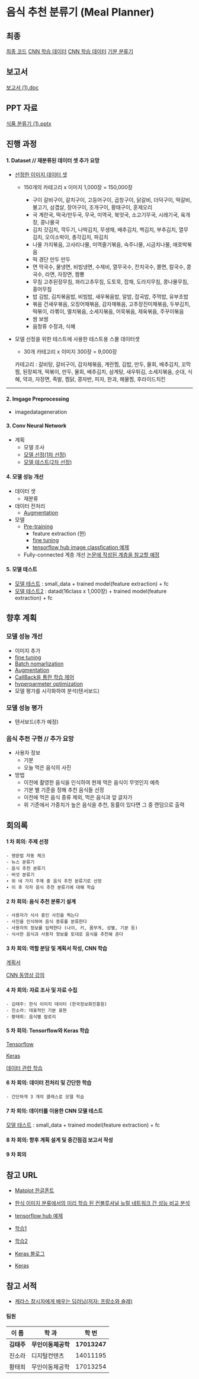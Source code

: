 # 음식 추천 분류기 (Meal Planner)

## 최종 
[최종 코드](https://github.com/sejongresearch/AI_Team10/blob/master/final_ai10.ipynb)
[CNN 학습 데이터](https://github.com/sejongresearch/AI_Team10/blob/master/DenseNet_fine_arg_final.ipynb)
[CNN 학습 데이터](https://github.com/sejongresearch/AI_Team10/blob/master/T2_load_DenseNet_fine_arg_final.ipynb)
[기분 분류기](https://github.com/sejongresearch/AI_Team10/blob/master/hash_tag_classification.ipynb)
## 보고서
[보고서 (1).doc](https://github.com/sejongresearch/AI_Team10/blob/master/%EB%B3%B4%EA%B3%A0%EC%84%9C%20(1).doc)
## PPT 자료
[식품 분류기 (1).pptx](https://github.com/sejongresearch/AI_Team10/blob/master/%EC%8B%9D%ED%92%88%20%EB%B6%84%EB%A5%98%EA%B8%B0%20(1).pptx)

## 진행 과정
#### 1. Dataset // 재분류된 데이터 셋 추가 요망
  - [선정한 이미지 데이터 셋](http://www.aihub.or.kr/content/140)
    - 150개의 카테고리 x 이미지 1,000장 = 150,000장

      - 구이	갈비구이, 갈치구이, 고등어구이, 곱창구이, 닭갈비, 더덕구이, 떡갈비, 불고기, 삼겹살, 장어구이, 조개구이, 황태구이, 훈제오리	
      - 국	계란국, 떡국/만두국, 무국, 미역국, 북엇국, 소고기무국, 시래기국, 육개장, 콩나물국
      - 김치	갓김치, 깍두기, 나박김치, 무생채, 배추김치, 백김치, 부추김치, 열무김치, 오이소박이, 총각김치, 파김치	
      - 나물	가지볶음, 고사리나물, 미역줄기볶음, 숙주나물, 시금치나물, 애호박볶음
      - 떡	경단	만두	만두
      - 면	막국수, 물냉면, 비빔냉면, 수제비, 열무국수, 잔치국수, 쫄면, 칼국수, 콩국수, 라면, 자장면, 짬뽕	
      - 무침	고추된장무침, 꽈리고추무침, 도토묵, 잡채, 도라지무침, 콩나물무침, 홍어무침
      - 밥	김밥, 김치볶음밥, 비빔밥, 새우볶음밥, 알밥, 잡곡밥, 주먹밥, 유부초밥	
      - 볶음	건새우볶음, 오징어채볶음, 감자채볶음, 고추장진미채볶음, 두부김치, 떡볶이, 라뽂이, 멸치볶음, 소세지볶음, 어묵볶음, 제육볶음, 주꾸미볶음
      - 쌈	보쌈	
      - 음청류	수정과, 식혜

  - 모델 선정을 위한 테스트에 사용한 테스트용 스몰 데이터셋  
    - 30개 카테고리 x 이미지 300장 = 9,000장

    카테고리 : 갈비탕, 갈비구이, 감자채볶음, 계란찜, 김밥, 만두, 물회, 배추김치, 꼬막찜, 된장찌개, 떡볶이, 만두, 물회, 배추김치, 삼계탕, 새우튀김,     소세지볶음, 순대, 식혜, 약과, 자장면, 족발, 찜닭, 콩자반, 피자, 한과, 해물찜, 후라이드치킨
***
#### 2. Imgage Preprocessing
  - imagedatageneration
#### 3. Conv Neural Network
  - 계획
    - 모델 조사
    - [모델 선정(1차 선정)](https://github.com/sorachin/AI_Team10/issues/16)
    - [모델 테스트(2차 선정)](https://github.com/sorachin/AI_Team10/issues/16)

#### 4. 모델 성능 개선
  - 데이터 셋
    - 재분류
  - 데이터 전처리
    - [Augmentation](https://github.com/sorachin/AI_Team10/issues/9)
  - 모델
    - [Pre-training](https://github.com/sorachin/AI_Team10/issues/10)
      - feature extraction (현)
      - [fine tuning](https://github.com/sorachin/AI_Team10/issues/25)
      - [tensorflow hub image classfication 예제](https://www.tensorflow.org/tutorials/images/hub_with_keras)
    - Fully-connected 계층 개선 [논문에 작성된 계층을 참고할 예정](https://www.eiric.or.kr/community/post2_cseric.php?m=view&gubun=201804&num=15137&pg=5&seGubun=10&seGubun1=&SnxGubun=%C6%F7%BD%BA%C5%CD&searchBy=&searchWord=)
    
#### 5. 모델 테스트
  - [모델 테스트](https://github.com/sorachin/AI_Team10/issues/20) : small_data + trained model(feature extraction) + fc
  - [모델 테스트2](https://github.com/sorachin/AI_Team10/issues/21) : datad(16class x 1,000장) + trained model(feature extraction) + fc
## 향후 계획
### 모델 성능 개선
- 이미지 추가
- [fine tuning](https://github.com/sorachin/AI_Team10/issues/10)
- [Batch nomarlization](https://github.com/sorachin/AI_Team10/issues/11)
- [Augmentation](https://github.com/sorachin/AI_Team10/issues/9)
- [CallBack을 통한 학습 제어](https://github.com/sorachin/AI_Team10/issues/14)
- [hyperparmeter optimization](https://github.com/sorachin/AI_Team10/issues/12)
- 모델 평가를 시각화하여 분석(텐서보드)

### 모델 성능 평가
- 텐서보드(추가 예정)

### 음식 추천 구현 // 추가 요망
- 사용자 정보
   - 기분
   - 오늘 먹은 음식의 사진
- 방법
   - 이전에 촬영한 음식을 인식하여 현재 먹은 음식이 무엇인지 예측
   - 기분 별 기준을 정해 추천 음식들 선정
   - 이전에 먹은 음식 종류 제외, 먹은 음식과 앞 글자가 
   - 위 기준에서 가중치가 높은 음식을 추천, 동률이 있다면 그 중 랜덤으로 출력

## 회의록
  #### 1 차 회의: 주제 선정
    - 영문법 자동 체크
    - 뉴스 분류기
    - 음식 추천 분류기
    - 버섯 분류기
    ∙ 위 네 가지 주제 중 음식 추천 분류기로 선정
    ∙ 이 후 각자 음식 추천 분류기에 대해 학습
  #### 2 차 회의: 음식 추천 분류기 설계
    - 사용자가 식사 중인 사진을 찍는다
    - 사진을 인식하여 음식 종류를 분류한다
    - 사용자의 정보를 입력한다 (나이, 키, 몸무게, 성별, 기분 등)
    - 식사한 음식과 사용자 정보를 토대로 음식을 추천해 준다  
  #### 3 차 회의: 역할 분담 및 계획서 작성, CNN 학습
   [계획서](https://github.com/sorachin/AI_Team10/files/3175674/default.pdf)
   
   [CNN 동영상 강의](https://www.youtube.com/watch?v=E9Xh_fc9KnQ&list=PLlMkM4tgfjnLSOjrEJN31gZATbcj_MpUm&index=38)
  #### 4 차 회의: 자료 조사 및 자료 수집
    - 김태주: 한식 이미지 데이터 (한국정보화진흥원)
    - 진소라: 대표적인 기분 표현
    - 황태희: 음식별 칼로리 
  #### 5 차 회의: Tensorflow와 Keras 학습 
   [Tensorflow](https://www.udacity.com/course/intro-to-tensorflow-for-deep-learning--ud187)
   
   [Keras](https://github.com/sorachin/AI_Team10/issues/9)
   
   [데이터 관련 학습](https://github.com/sorachin/AI_Team10/issues/3)
  #### 6 차 회의: 데이터 전처리 및 간단한 학습
    - 간단하게 3 개의 클래스로 모델 학습
  #### 7 차 회의: 데이터를 이용한 CNN 모델 테스트
   [모델 테스트](https://github.com/sorachin/AI_Team10/issues/20) : small_data + trained model(feature extraction) + fc
  #### 8 차 회의: 향후 계획 설계 및 중간점검 보고서 작성
  
  #### 9 차 회의


###
## 참고 URL
- [Matplot 한글폰트](https://programmers.co.kr/learn/courses/21/lessons/950)

- [한식 이미지 분류에서의 미리 학습 된 컨볼루셔널 뉴럴 네트워크 간 성능 비교 분석](https://www.eiric.or.kr/community/post2_cseric.php?m=view&gubun=201804&num=15137&pg=5&seGubun=10&seGubun1=&SnxGubun=%C6%F7%BD%BA%C5%CD&searchBy=&searchWord=)

- [tensorflow hub 예제](https://www.tensorflow.org/tutorials/images/hub_with_keras)

- [학습1](https://github.com/sorachin/AI_Team10/issues/5)

- [학습2](https://github.com/sorachin/AI_Team10/issues/3)

- [Keras 블로그](https://tykimos.github.io/)

- [Keras](https://keras.io/)

## 참고 서적
- [케라스 창시자에게 배우는 딥러닝(저자: 프랑소와 숄레)](https://book.naver.com/bookdb/book_detail.nhn?bid=14069088)


#### 팀원
  이 름 | 학 과 | 학 번
  -----|--------|------
  **김태주**|**무인이동체공학**|**17013247**
  진소라|디지털컨텐츠|14011195
  황태희|무인이동체공학|17013254
